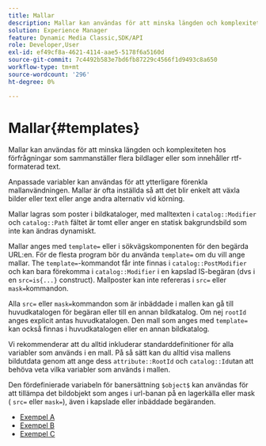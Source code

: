 ```yaml
---
title: Mallar
description: Mallar kan användas för att minska längden och komplexiteten hos förfrågningar som sammanställer flera bildlager eller som innehåller rtf-formaterad text.
solution: Experience Manager
feature: Dynamic Media Classic,SDK/API
role: Developer,User
exl-id: ef49cf8a-4621-4114-aae5-5178f6a5160d
source-git-commit: 7c4492b583e7bd6fb87229c4566f1d9493c8a650
workflow-type: tm+mt
source-wordcount: '296'
ht-degree: 0%

---
```


# Mallar{#templates}

Mallar kan användas för att minska längden och komplexiteten hos förfrågningar som sammanställer flera bildlager eller som innehåller rtf-formaterad text.

Anpassade variabler kan användas för att ytterligare förenkla mallanvändningen. Mallar är ofta inställda så att det blir enkelt att växla bilder eller text eller ange andra alternativ vid körning.

Mallar lagras som poster i bildkataloger, med malltexten i `catalog::Modifier` och `catalog::Path` fältet är tomt eller anger en statisk bakgrundsbild som inte kan ändras dynamiskt.

Mallar anges med `template=` eller i sökvägskomponenten för den begärda URL:en. För de flesta program bör du använda `template=` om du vill ange mallar. The `template=`-kommandot får inte finnas i `catalog::PostModifier` och kan bara förekomma i `catalog::Modifier` i en kapslad IS-begäran (dvs i en `src=is{...}` construct). Mallposter kan inte refereras i `src=` eller `mask=`kommandon.

Alla `src=` eller `mask=`kommandon som är inbäddade i mallen kan gå till huvudkatalogen för begäran eller till en annan bildkatalog. Om nej `rootId` anges explicit antas huvudkatalogen. Den mall som anges med `template=` kan också finnas i huvudkatalogen eller en annan bildkatalog.

Vi rekommenderar att du alltid inkluderar standarddefinitioner för alla variabler som används i en mall. På så sätt kan du alltid visa mallens bildutdata genom att ange dess `attribute::RootId` och `catalog::Id`utan att behöva veta vilka variabler som används i mallen.

Den fördefinierade variabeln för banersättning `$object$` kan användas för att tillämpa det bildobjekt som anges i url-banan på en lagerkälla eller mask ( `src=` eller `mask=`), även i kapslade eller inbäddade begäranden.

* [Exempel A](r-example-a.md)
* [Exempel B](r-example-b.md)
* [Exempel C](r-example-c.md)
